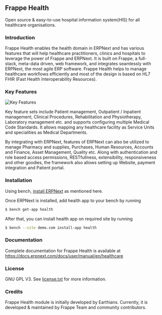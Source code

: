 ## Frappe Health

Open source & easy-to-use hospital information system(HIS) for all healthcare organisations.


### Introduction

Frappe Health enables the health domain in ERPNext and has various features that will help healthcare practitioners, clinics and hospitals to leverage the power of Frappe and ERPNext. It is built on Frappe, a full-stack, meta-data driven, web framework, and integrates seamlessly with ERPNext, the most agile ERP software. Frappe Health helps to manage healthcare workflows efficiently and most of the design is based on HL7 FHIR (Fast Health Interoperability Resources).


### Key Features

![Key Features](https://raw.githubusercontent.com/frappe/health/develop/key-features.png)

Key feature sets include Patient management, Outpatient / Inpatient management, Clinical Procedures, Rehabilitation and Physiotherapy, Laboratory management etc. and supports configuring multiple Medical Code Standards. It allows mapping any healthcare facility as Service Units and specialities as Medical Departments.

By integrating with ERPNext, features of ERPNext can also be utilized to manage Pharmacy and supplies, Purchases, Human Resources, Accounts and Finance, Asset Management, Quality etc. Along with authentication and role based access permissions, RESTfullness, extensibility, responsiveness and other goodies, the framework also allows setting up Website, payment integration and Patient portal.


### Installation

Using bench, [install ERPNext](https://github.com/frappe/bench#installation) as mentioned here.

Once ERPNext is installed, add health app to your bench by running

```sh
$ bench get-app health
```

After that, you can install health app on required site by running

```sh
$ bench --site demo.com install-app health
```


### Documentation

Complete documentation for Frappe Health is available at https://docs.erpnext.com/docs/user/manual/en/healthcare


### License

GNU GPL V3. See [license.txt](https://github.com/frappe/health/blob/develop/license.txt) for more information.


### Credits

Frappe Health module is initially developed by Earthians. Currently, it is developed & maintained by Frappe Team and community contributors.

